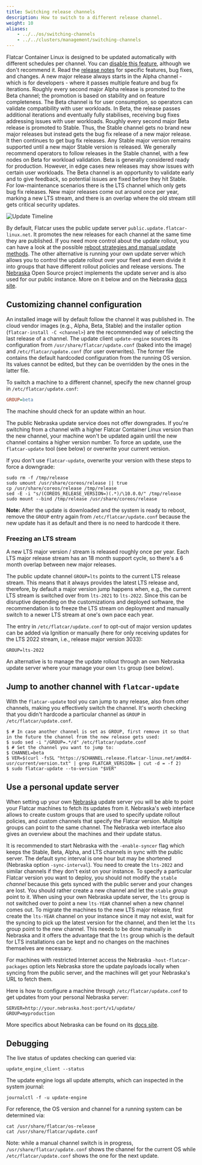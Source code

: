 ```yaml
---
title: Switching release channels
description: How to switch to a different release channel.
weight: 10
aliases:
    - ../../os/switching-channels
    - ../../clusters/management/switching-channels
---
```


Flatcar Container Linux is designed to be updated automatically with different schedules per channel. You can [disable this feature](update-strategies), although we don't recommend it.
Read the [release notes](https://flatcar-linux.org/releases) for specific features, bug fixes, and changes.
A new major release always starts in the Alpha channel - which is for developers - where it passes multiple feature and bug fix iterations.
Roughly every second major Alpha release is promoted to the Beta channel; the promotion is based on stability and on feature completeness.
The Beta channel is for user consumption, so operators can validate compatibility with user workloads.
In Beta, the release passes additional iterations and eventually fully stabilises, receiving bug fixes addressing issues with user workloads.
Roughly every second major Beta release is promoted to Stable.
Thus, the Stable channel gets no brand new major releases but instead gets the bug fix release of a new major release. It then continues to get bug fix releases.
Any Stable major version remains supported until a new major Stable version is released.
We generally recommend operators to follow releases in the Stable channel, with a few nodes on Beta for workload validation.
Beta is generally considered ready for production.
However, in edge cases new releases may show issues with certain user workloads.
The Beta channel is an opportunity to validate early and to give feedback, so potential issues are fixed before they hit Stable.
For low-maintenance scenarios there is the LTS channel which only gets bug fix releases.
New major releases come out around once per year, marking a new LTS stream, and there is an overlap where the old stream still gets critical security updates.

![Update Timeline](../../img/update-timeline.png)

By default, Flatcar uses the public update server `public.update.flatcar-linux.net`.
It promotes the new releases for each channel at the same time they are published.
If you need more control about the update rollout, you can have a look at the possible [reboot strategies and manual update methods](update-strategies).
The other alternative is running your own update server which allows you to control the update rollout over your fleet and even divide it into groups that have different rollout policies and release versions.
The [Nebraska](nebraska) Open Source project implements the update server and is also used for our public instance.
More on it below and on the Nebraska [docs site](nebraska-docs).

## Customizing channel configuration

An installed image will by default follow the channel it was published in.
The cloud vendor images (e.g., Alpha, Beta, Stable) and the installer option (`flatcar-install -C <channel>`) are the recommended way of selecting the last release of a channel.
The update client `update-engine` sources its configuration from `/usr/share/flatcar/update.conf` (baked into the image) and `/etc/flatcar/update.conf` (for user overwrites).
The former file contains the default hardcoded configuration from the running OS version. Its values cannot be edited, but they can be overridden by the ones in the latter file.

To switch a machine to a different channel, specify the new channel group in `/etc/flatcar/update.conf`:

```ini
GROUP=beta
```

The machine should check for an update within an hour.

The public Nebraska update service does not offer downgrades.
If you're switching from a channel with a higher Flatcar Container Linux version than the new channel, your machine won't be updated again until the new channel contains a higher version number.
To force an update, use the `flatcar-update` tool (see below) or overwrite your current version.

If you don't use `flatcar-update`, overwrite your version with these steps to force a downgrade:

```shell
sudo rm -f /tmp/release
sudo umount /usr/share/coreos/release || true
cp /usr/share/coreos/release /tmp/release
sed -E -i "s/(COREOS_RELEASE_VERSION=)(.*)/\10.0.0/" /tmp/release
sudo mount --bind /tmp/release /usr/share/coreos/release
```

**Note:** After the update is downloaded and the system is ready to reboot, remove the `GROUP` entry again from `/etc/flatcar/update.conf` because the new update has it as default and there is no need to hardcode it there.

### Freezing an LTS stream

A new LTS major version / stream is released roughly once per year.
Each LTS major release stream has an 18 month support cycle, so there's a 6 month overlap between new major releases.

The public update channel `GROUP=lts` points to the current LTS release stream.
This means that it always provides the latest LTS release and, therefore, by default a major version jump happens when, e.g., the current LTS stream is switched over from `lts-2021` to `lts-2022`.
Since this can be disruptive depending on the customizations and deployed software, the recommendation is to freeze the LTS stream on deployment and manually switch to a newer LTS stream at one's own pace each year.

The entry in `/etc/flatcar/update.conf` to opt-out of major version updates can be added via Ignition or manually (here for only receiving updates for the LTS 2022 stream, i.e., release major version 3033):

```
GROUP=lts-2022
```

An alternative is to manage the update rollout through an own Nebraska update server where your manage your own `lts` group (see below).

## Jump to another channel with `flatcar-update`

With the `flatcar-update` tool you can jump to any release, also from other channels, making you effectively switch the channel. It's worth checking that you didn't hardcode a particular channel as `GROUP` in `/etc/flatcar/update.conf`.

```shell
$ # In case another channel is set as GROUP, first remove it so that in the future the channel from the new release gets used:
$ sudo sed -i "/GROUP=.*/d" /etc/flatcar/update.conf
$ # Set the channel you want to jump to:
$ CHANNEL=beta
$ VER=$(curl -fsSL "https://$CHANNEL.release.flatcar-linux.net/amd64-usr/current/version.txt" | grep FLATCAR_VERSION= | cut -d = -f 2)
$ sudo flatcar-update --to-version "$VER"
```

## Use a personal update server

When setting up your own [Nebraska](nebraska) update server you will be able to point your Flatcar machines to fetch its updates from it.
Nebraska's web interface allows to create custom groups that are used to specify update rollout policies, and custom channels that specify the Flatcar version.
Multiple groups can point to the same channel. The Nebraska web interface also gives an overview about the machines and their update status.

It is recommended to start Nebraska with the `-enable-syncer` flag which keeps the Stable, Beta, Alpha, and LTS channels in sync with the public server.
The default sync interval is one hour but may be shortened (Nebraska option `-sync-interval`). You need to create the `lts-2022` and similar channels if they don't exist on your instance.
To specify a particular Flatcar version you want to deploy, you should not modify the `stable` *channel* because this gets synced with the public server and your changes are lost.
You should rather create a new channel and let the `stable` *group* point to it.
When using your own Nebraska update server, the `lts` group is not switched over to point a new `lts-YEAR` channel when a new channel comes out.
To migrate the machines to the new LTS major release, first create the `lts-YEAR` channel on your instance since it may not exist, wait for the syncing to pick up the latest version for the channel, and then let the `lts` group point to the new channel.
This needs to be done manually in Nebraska and it offers the advantage that the `lts` group which is the default for LTS installations can be kept and no changes on the machines themselves are necessary.

For machines with restricted Internet access the Nebraska `-host-flatcar-packages` option lets Nebraska store the update payloads locally when syncing from the public server, and the machines will get your Nebraska's URL to fetch them.

Here is how to configure a machine through `/etc/flatcar/update.conf` to get updates from your personal Nebraska server:

```
SERVER=http://your.nebraska.host:port/v1/update/
GROUP=myproduction
```

More specifics about Nebraska can be found on its [docs site](nebraska-docs).


## Debugging

The live status of updates checking can queried via:

```shell
update_engine_client --status
```

The update engine logs all update attempts, which can inspected in the system journal:

```shell
journalctl -f -u update-engine
```

For reference, the OS version and channel for a running system can be determined via:

```shell
cat /usr/share/flatcar/os-release
cat /usr/share/flatcar/update.conf
```

Note: while a manual channel switch is in progress, `/usr/share/flatcar/update.conf` shows the channel for the current OS while `/etc/flatcar/update.conf` shows the one for the next update.

[nebraska]: https://github.com/kinvolk/nebraska/
[nebraska-docs]: https://kinvolk.io/docs/nebraska/latest
